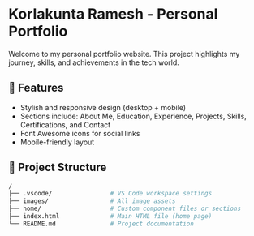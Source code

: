 # Korlakunta Ramesh - Personal Portfolio

Welcome to my personal portfolio website. This project highlights my journey, skills, and achievements in the tech world.

## 🌟 Features

- Stylish and responsive design (desktop + mobile)
- Sections include: About Me, Education, Experience, Projects, Skills, Certifications, and Contact
- Font Awesome icons for social links
- Mobile-friendly layout

## 🧱 Project Structure

```bash
/
├── .vscode/                # VS Code workspace settings
├── images/                 # All image assets
├── home/                   # Custom component files or sections
├── index.html              # Main HTML file (home page)
└── README.md               # Project documentation
